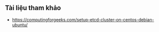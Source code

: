

## Tài liệu tham khảo
- https://computingforgeeks.com/setup-etcd-cluster-on-centos-debian-ubuntu/
